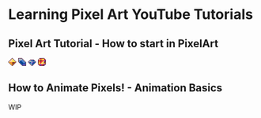 # Learning Pixel Art YouTube Tutorials

## Pixel Art Tutorial - How to start in PixelArt

![Diamond 1](images/diamond001.png) ![Diamond 2](images/diamond002.png) ![Diamond 3](images/diamond003.png) ![Diamond 4](images/diamond004.png)

## How to Animate Pixels! - Animation Basics

WIP
